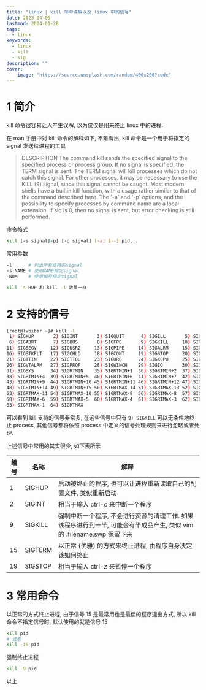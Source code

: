 ```yaml
---
title: "linux | kill 命令详解以及 linux 中的信号"
date: 2023-04-09
lastmod: 2024-01-28
tags:
  - linux
keywords:
  - linux
  - kill
  - sig
description: ""
cover:
    image: "https://source.unsplash.com/random/400x200?code"
---
```


# 1 简介

kill 命令很容易让人产生误解, 以为仅仅是用来终止 linux 中的进程.

在 man 手册中对 kill 命令的解释如下, 不难看出, kill 命令是一个用于将指定的 signal 发送给进程的工具

> DESCRIPTION
> The command kill sends the specified signal to the specified process or process group. If no signal is specified, the TERM signal is sent. The TERM signal will kill processes which do not catch this signal. For other processes, it may be necessary to use the KILL (9) signal, since this signal cannot be caught.
> Most modern shells have a builtin kill function, with a usage rather similar to that of the command described here. The '-a' and '-p' options, and the possibility to specify processes by command name are a local extension.
> If sig is 0, then no signal is sent, but error checking is still performed.

命令格式

```bash
kill [-s signal|-p] [-q sigval] [-a] [--] pid...
```

常用参数

```bash
-l      # 列出所有支持的signal
-s NAME # 使用NAME指定signal
-NUM    # 使用编号指定signal

kill -s HUP 和 kill -1 效果一样
```

# 2 支持的信号

```bash
[root@lvbibir ~]# kill -l
 1) SIGHUP       2) SIGINT       3) SIGQUIT      4) SIGILL       5) SIGTRAP
 6) SIGABRT      7) SIGBUS       8) SIGFPE       9) SIGKILL     10) SIGUSR1
11) SIGSEGV     12) SIGUSR2     13) SIGPIPE     14) SIGALRM     15) SIGTERM
16) SIGSTKFLT   17) SIGCHLD     18) SIGCONT     19) SIGSTOP     20) SIGTSTP
21) SIGTTIN     22) SIGTTOU     23) SIGURG      24) SIGXCPU     25) SIGXFSZ
26) SIGVTALRM   27) SIGPROF     28) SIGWINCH    29) SIGIO       30) SIGPWR
31) SIGSYS      34) SIGRTMIN    35) SIGRTMIN+1  36) SIGRTMIN+2  37) SIGRTMIN+3
38) SIGRTMIN+4  39) SIGRTMIN+5  40) SIGRTMIN+6  41) SIGRTMIN+7  42) SIGRTMIN+8
43) SIGRTMIN+9  44) SIGRTMIN+10 45) SIGRTMIN+11 46) SIGRTMIN+12 47) SIGRTMIN+13
48) SIGRTMIN+14 49) SIGRTMIN+15 50) SIGRTMAX-14 51) SIGRTMAX-13 52) SIGRTMAX-12
53) SIGRTMAX-11 54) SIGRTMAX-10 55) SIGRTMAX-9  56) SIGRTMAX-8  57) SIGRTMAX-7
58) SIGRTMAX-6  59) SIGRTMAX-5  60) SIGRTMAX-4  61) SIGRTMAX-3  62) SIGRTMAX-2
63) SIGRTMAX-1  64) SIGRTMAX
```

可以看到 kill 支持的信号非常多, 在这些信号中只有 `9) SIGKILL` 可以无条件地终止 process, 其他信号都将依照 process 中定义的信号处理规则来进行忽略或者处理.

上述信号中常用的其实很少, 如下表所示

| 编号 | 名称    | 解释                                                         |
| ---- | ------- | ------------------------------------------------------------ |
| 1    | SIGHUP  | 启动被终止的程序, 也可以让进程重新读取自己的配置文件, 类似重新启动 |
| 2    | SIGINT  | 相当于输入 ctrl-c 来中断一个程序                             |
| 9    | SIGKILL | 强制中断一个程序, 不会进行资源的清理工作. 如果该程序进行到一半, 可能会有半成品产生, 类似 vim 的 .filename.swp 保留下来 |
| 15   | SIGTERM | 以正常 (优雅) 的方式来终止进程, 由程序自身决定该如何终止       |
| 19   | SIGSTOP | 相当于输入 ctrl-z 来暂停一个程序                             |

# 3 常用命令

以正常的方式终止进程, 由于信号 15 是最常用也是最佳的程序退出方式, 所以 kill 命令不指定信号时, 默认使用的就是信号 15

```bash
kill pid
# 或者
kill -15 pid
```

强制终止进程

```bash
kill -9 pid
```

以上
